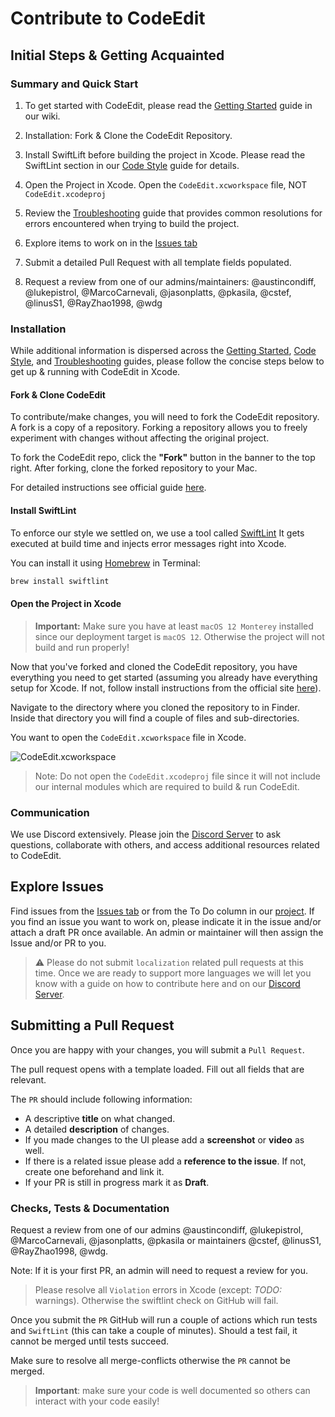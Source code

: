 # Contribute to CodeEdit

## Initial Steps & Getting Acquainted

### Summary and Quick Start

1. To get started with CodeEdit, please read the [Getting Started](https://github.com/CodeEditApp/CodeEdit/wiki/Getting-Started) guide in our wiki.

1. Installation: Fork & Clone the CodeEdit Repository.

1. Install SwiftLift before building the project in Xcode. Please read the SwiftLint section in our [Code Style](https://github.com/CodeEditApp/CodeEdit/wiki/Code-Style) guide for details.

1. Open the Project in Xcode. Open the `CodeEdit.xcworkspace` file, NOT `CodeEdit.xcodeproj`

1. Review the [Troubleshooting](https://github.com/CodeEditApp/CodeEdit/wiki/Troubleshooting) guide that provides common resolutions for errors encountered when trying to build the project.

1. Explore items to work on in the [Issues tab](https://github.com/CodeEditApp/CodeEdit/issues)

1. Submit a detailed Pull Request with all template fields populated.

1. Request a review from one of our admins/maintainers: @austincondiff, @lukepistrol, @MarcoCarnevali, @jasonplatts, @pkasila, @cstef, @linusS1, @RayZhao1998, @wdg

### Installation

While additional information is dispersed across the [Getting Started](https://github.com/CodeEditApp/CodeEdit/wiki/Getting-Started), [Code Style](https://github.com/CodeEditApp/CodeEdit/wiki/Code-Style), and [Troubleshooting](https://github.com/CodeEditApp/CodeEdit/wiki/Troubleshooting) guides, please follow the concise steps below to get up & running with CodeEdit in Xcode.

#### Fork & Clone CodeEdit

To contribute/make changes, you will need to fork the CodeEdit repository. A fork is a copy of a repository. Forking a repository allows you to freely experiment with changes without affecting the original project.

To fork the CodeEdit repo, click the **"Fork"** button in the banner to the top right. After forking, clone the forked repository to your Mac.

For detailed instructions see official guide [here](https://docs.github.com/en/get-started/quickstart/fork-a-repo).

#### Install SwiftLint

To enforce our style we settled on, we use a tool called [SwiftLint](https://github.com/realm/SwiftLint) It gets executed at build time and injects error messages right into Xcode.

You can install it using [Homebrew](http://brew.sh/) in Terminal:
```bash
brew install swiftlint
```

#### Open the Project in Xcode

> **Important:** Make sure you have at least `macOS 12 Monterey` installed since our deployment target is `macOS 12`. Otherwise the project will not build and run properly!

Now that you've forked and cloned the CodeEdit repository, you have everything you need to get started (assuming you already have everything setup for Xcode. If not, follow install instructions from the official site [here](https://developer.apple.com/xcode/)).

Navigate to the directory where you cloned the repository to in Finder. Inside that directory you will find a couple of files and sub-directories.

You want to open the `CodeEdit.xcworkspace` file in Xcode.

![CodeEdit.xcworkspace](https://user-images.githubusercontent.com/9460130/158924759-42a61d23-4961-4bfb-8d44-930ec2427f0f.png)

> Note: Do not open the `CodeEdit.xcodeproj` file since it will not include our internal modules which are required to build & run CodeEdit.

### Communication

We use Discord extensively. Please join the [Discord Server](https://discord.gg/vChUXVf9Em) to ask questions, collaborate with others, and access additional resources related to CodeEdit.

## Explore Issues

Find issues from the [Issues tab](https://github.com/CodeEditApp/CodeEdit/issues) or from the To Do column in our [project](https://github.com/orgs/CodeEditApp/projects/3/views/2). If you find an issue you want to work on, please indicate it in the issue and/or attach a draft PR once available. An admin or maintainer will then assign the Issue and/or PR to you.

> ⚠️ Please do not submit `localization` related pull requests at this time.
> Once we are ready to support more languages we will let you know with a guide on how to contribute here and on our [Discord Server](https://discord.gg/vChUXVf9Em).

## Submitting a Pull Request

Once you are happy with your changes, you will submit a `Pull Request`.

The pull request opens with a template loaded. Fill out all fields that are relevant.

The `PR` should include following information:
* A descriptive **title** on what changed.
* A detailed **description** of changes.
* If you made changes to the UI please add a **screenshot** or **video** as well.
* If there is a related issue please add a **reference to the issue**. If not, create one beforehand and link it.
* If your PR is still in progress mark it as **Draft**.

### Checks, Tests & Documentation

Request a review from one of our admins @austincondiff, @lukepistrol, @MarcoCarnevali, @jasonplatts, @pkasila or maintainers @cstef, @linusS1, @RayZhao1998, @wdg.

Note: If it is your first PR, an admin will need to request a review for you.

> Please resolve all `Violation` errors in Xcode (except: _TODO:_ warnings). Otherwise the swiftlint check on GitHub will fail.

Once you submit the `PR` GitHub will run a couple of actions which run tests and `SwiftLint` (this can take a couple of minutes). Should a test fail, it cannot be merged until tests succeed.

Make sure to resolve all merge-conflicts otherwise the `PR` cannot be merged.

> **Important**: make sure your code is well documented so others can interact with your code easily!
